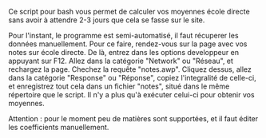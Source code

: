 Ce script pour bash vous permet de calculer vos moyennes école directe sans avoir à attendre 2-3 jours que cela se fasse sur le site.

Pour l'instant, le programme est semi-automatisé, il faut récuperer les données manuellement.
Pour ce faire, rendez-vous sur la page avec vos notes sur école directe.
De là, entrez dans les options developpeur en appuyant sur F12.
Allez dans la catégorie "Network" ou "Réseau", et rechargez la page.
Chechez la requête "notes.awp". Cliquez dessus, allez dans la catégorie "Response" ou "Réponse", copiez l'integralité de celle-ci, et enregistrez tout cela dans un fichier "notes", situé dans le même répertoire que le script.
Il n'y a plus qu'à exécuter celui-ci pour obtenir vos moyennes.

Attention : pour le moment peu de matières sont supportées, et il faut éditer les coefficients manuellement.
